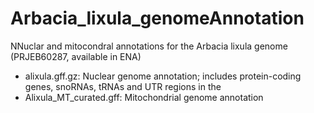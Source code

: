 # Arbacia_lixula_genomeAnnotation

NNuclar and mitocondral annotations for the Arbacia lixula genome (PRJEB60287, available in ENA)

- alixula.gff.gz: Nuclear genome annotation; includes protein-coding genes, snoRNAs, tRNAs and UTR regions in the 
- Alixula_MT_curated.gff: Mitochondrial genome annotation
